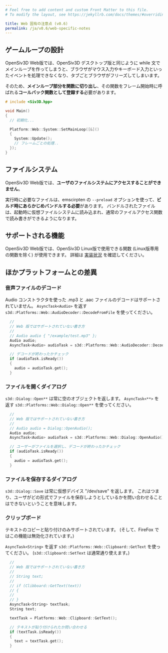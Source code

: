 ```yaml
---
# Feel free to add content and custom Front Matter to this file.
# To modify the layout, see https://jekyllrb.com/docs/themes/#overriding-theme-defaults

title: Web 固有の注意点 (v0.6)
permalink: /ja/v0.6/web-specific-notes
---
```


## ゲームループの設計

OpenSiv3D Web版では、OpenSiv3D デスクトップ版と同じように while 文でメインループを作ってしまうと、ブラウザがマウス入力やキーボード入力といったイベントを処理できなくなり、タブごとブラウザがフリーズしてしまいます。

そのため、**メインループ部分を関数に切り出し**、その関数をフレーム開始時に呼ばれる**コールバック関数として登録する**必要があります。

```cpp
# include <Siv3D.hpp>

void Main()
{
  // 初期化...

  Platform::Web::System::SetMainLoop([&]()
  {
    System::Update();
    // フレームごとの処理..
  });
}
```

## ファイルシステム

OpenSiv3D Web版では、**ユーザのファイルシステムにアクセスすることができません**。

実行時に必要なファイルは、emscirpten の `--preload` オプションを使って、**ビルド時にあらかじめバンドルする必要**があります。
バンドルされたファイルは、起動時に仮想ファイルシステムに読み込まれ、通常のファイルアクセス関数で読み書きができるようになります。

## サポートされる機能

OpenSiv3D Web版では、OpenSiv3D Linux版で使用できる関数 (Linux版専用の関数を除く) が使用できます。
詳細は [実装状況](/ja/status) を確認してください。

## ほかプラットフォームとの差異

### 音声ファイルのデコード

Audio コンストラクタを使った .mp3 と .aac ファイルのデコードはサポートされていません。
`AsyncTask<Audio>` を返す `s3d::Platforms::Web::AudioDecoder::DecodeFromFile` を使ってください。

```cpp
  // 
  // Web 版ではサポートされていない書き方
  //
  // Audio audio { "/example/test.mp3" };
  Audio audio;
  AsyncTask<Audio> audioTask = s3d::Platforms::Web::AudioDecoder::DecodeFromFile("/example/test.mp3");

  // デコードが終わったかチェック
  if (audioTask.isReady())
  {
    audio = audioTask.get();
  }
```

### ファイルを開くダイアログ

`s3d::Dialog::Open**` は常に空のオブジェクトを返します。
`AsyncTask<**>` を返す `s3d::Platforms::Web::Dialog::Open**` を使ってください。

```cpp
  // 
  // Web 版ではサポートされていない書き方
  //
  // Audio audio = Dialog::OpenAudio();
  Audio audio;
  AsyncTask<Audio> audioTask = s3d::Platforms::Web::Dialog::OpenAudio();

  // ユーザーがファイルを選択し、デコードが終わったかチェック
  if (audioTask.isReady())
  {
    audio = audioTask.get();
  }
```

### ファイルを保存するダイアログ

`s3d::Dialog::Save` は常に仮想デバイス "/dev/save" を返します。
これはつまり、ユーザがどの形式でファイルを保存しようとしているかを問い合わせることはできないということを意味します。

### クリップボード

テキストのコピーと貼り付けのみサポートされています。
(そして、FireFox ではこの機能は無効化されています。)

`AsyncTask<String>` を返す `s3d::Platforms::Web::Clipboard::GetText` を使ってください。
(`s3d::Clipboard::SetText` は通常通り使えます。)

```cpp
  // 
  // Web 版ではサポートされていない書き方
  //
  // String text;
  // 
  // if (Clibboard::GetText(text))
  // {
  //
  // }
  AsyncTask<String> textTask;
  String text;

  textTask = Platforms::Web::Clipboard::GetText();

  // テキストが貼り付けられたか問い合わせる
  if (textTask.isReady())
  {
    text = textTask.get();
  }
```
